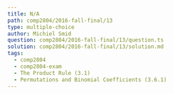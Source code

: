 ```yaml
---
title: N/A
path: comp2804/2016-fall-final/13
type: multiple-choice
author: Michiel Smid
question: comp2804/2016-fall-final/13/question.ts
solution: comp2804/2016-fall-final/13/solution.md
tags:
  - comp2804
  - comp2804-exam
  - The Product Rule (3.1)
  - Permutations and Binomial Coefficients (3.6.1)
---
```

